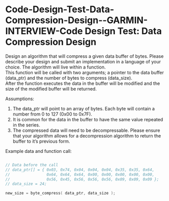 # Code-Design-Test-Data-Compression-Design--GARMIN-INTERVIEW-Code Design Test: Data Compression Design
Design an algorithm that will compress a given data buffer of bytes. 
Please describe your design and submit an implementation in a language of your choice.
The algorithm will live within a function.  
This function will be called with two arguments; a pointer to the data buffer (data_ptr) and the number of bytes to compress (data_size).  
After the function executes the data in the buffer will be modified and the size of the modified buffer will be returned.

Assumptions:
1.	The data_ptr will point to an array of bytes.  Each byte will contain a number from 0 to 127 (0x00 to 0x7F).
2.	It is common for the data in the buffer to have the same value repeated in the series.
3.	The compressed data will need to be decompressable.  Please ensure that your algorithm allows for a decompression algorithm to return the buffer to it’s previous form.


Example data and function call:

```cpp

// Data before the call
// data_ptr[] = { 0x03, 0x74, 0x04, 0x04, 0x04, 0x35, 0x35, 0x64, 
//                0x64, 0x64, 0x64, 0x00, 0x00, 0x00, 0x00, 0x00,
//                0x56, 0x45, 0x56, 0x56, 0x56, 0x09, 0x09, 0x09 };
// data_size = 24;

new_size = byte_compress( data_ptr, data_size );

